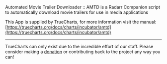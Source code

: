 Automated Movie Trailer Downloader :: AMTD is a Radarr Companion script to automatically download movie trailers for use in media applications


This App is supplied by TrueCharts, for more information visit the manual: [https://truecharts.org/docs/charts/incubator/amtd](https://truecharts.org/docs/charts/incubator/amtd)

---

TrueCharts can only exist due to the incredible effort of our staff.
Please consider making a [donation](https://truecharts.org/docs/about/sponsor) or contributing back to the project any way you can!
